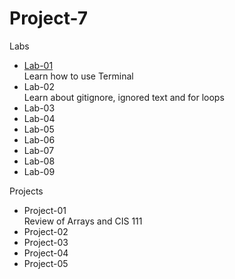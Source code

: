 # Project-7

Labs
* [Lab-01](https://github.com/Alexs213/Lab-01.git)
  <br>Learn how to use Terminal
* Lab-02
   <br>Learn about gitignore, ignored text and for loops
* Lab-03
* Lab-04
* Lab-05
* Lab-06
* Lab-07
* Lab-08
* Lab-09

Projects
* Project-01
  <br>Review of Arrays and CIS 111
* Project-02
* Project-03
* Project-04
* Project-05
